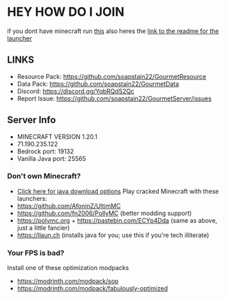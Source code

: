 # HEY HOW DO I JOIN
if you dont have minecraft run [this](https://nightly.link/UltimMC/Launcher/workflows/main/develop) also heres the [link to the readme for the launcher](https://github.com/UltimMC/Launcher#ultimmc)

## LINKS
- Resource Pack: https://github.com/soapstain22/GourmetResource
- Data Pack: https://github.com/soapstain22/GourmetData
- Discord: https://discord.gg/YqbRQdS2Qc
- Report Issue: https://github.com/soapstain22/GourmetServer/issues

## Server Info

- MINECRAFT VERSION 1.20.1
- 71.190.235.122 
- Bedrock port: 19132
- Vanilla Java port: 25565

### Don't own Minecraft?
- [Click here for java download options](https://www.java.com/en/download/help/download_options.html)
Play cracked Minecraft with these launchers:
- https://github.com/AfoninZ/UltimMC
- https://github.com/fn2006/PollyMC (better modding support)
- https://polymc.org + https://pastebin.com/ECYp4Dda (same as above, just a little fancier)
- https://llaun.ch (installs java for you; use this if you're tech illiterate)

### Your FPS is bad?
Install one of these optimization modpacks
- https://modrinth.com/modpack/sop
- https://modrinth.com/modpack/fabulously-optimized

